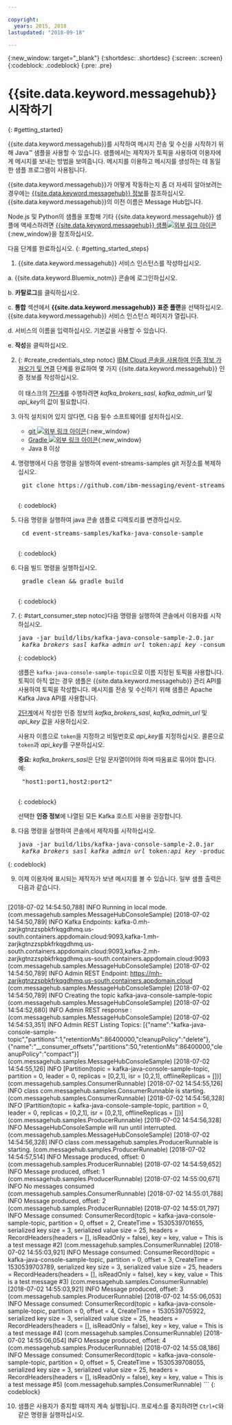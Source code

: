 ```yaml
---

copyright:
  years: 2015, 2018
lastupdated: "2018-09-18"

---
```


{:new_window: target="_blank"}
{:shortdesc: .shortdesc}
{:screen: .screen}
{:codeblock: .codeblock}
{:pre: .pre}

# {{site.data.keyword.messagehub}} 시작하기 
{: #getting_started}

{{site.data.keyword.messagehub}}를 시작하여
메시지 전송 및 수신을 시작하기 위해 Java™ 샘플을 사용할 수 있습니다. 샘플에서는 제작자가 토픽을 사용하여
이용자에게 메시지를 보내는 방법을 보여줍니다. 메시지를 이용하고 메시지를 생성하는 데 동일한 샘플 프로그램이 사용됩니다.

{{site.data.keyword.messagehub}}가 어떻게 작동하는지 좀 더 자세히 알아보려는 경우에는 [{{site.data.keyword.messagehub}} 정보](/docs/services/EventStreams/eventstreams010.html)를 참조하십시오. {{site.data.keyword.messagehub}}의 이전 이름은 Message Hub입니다. 

Node.js 및 Python의 샘플을 포함해 기타 {{site.data.keyword.messagehub}} 샘플에 액세스하려면 [{{site.data.keyword.messagehub}} 샘플![외부 링크 아이콘](../../icons/launch-glyph.svg "외부 링크 아이콘")](https://github.com/ibm-messaging/event-streams-samples){:new_window}을 참조하십시오.

<!-- 11/01/18 - Karen - removing diagram as requested by James
![Java sample overview diagram](getting_started_sample.gif "Overview diagram of Java sample showing the flow of messages.")
-->

다음 단계를 완료하십시오.
{: #getting_started_steps}
 
1. {{site.data.keyword.messagehub}} 서비스 인스턴스를 작성하십시오. 

  a. {{site.data.keyword.Bluemix_notm}} 콘솔에 로그인하십시오.  
  
  b. **카탈로그**를 클릭하십시오. 
  
  c. **통합** 섹션에서 **{{site.data.keyword.messagehub}} 표준 플랜**을 선택하십시오. {{site.data.keyword.messagehub}} 서비스 인스턴스 페이지가 열립니다.
  
  d. 서비스의 이름을 입력하십시오. 기본값을 사용할 수 있습니다. 
  
  e. **작성**을 클릭하십시오.

2. {: #create_credentials_step notoc} [IBM Cloud 콘솔을 사용하여 인증 정보 가져오기 및 연결](/docs/services/EventStreams/eventstreams127.html#connect_standard_cf_console) 단계를 완료하여 몇 가지 {{site.data.keyword.messagehub}} 인증 정보를 작성하십시오. 
   <br/>
   <br/>이 태스크의 [7단계](/docs/services/EventStreams/index.html#start_consumer_step)를 수행하려면 *kafka_brokers_sasl*, *kafka_admin_url* 및 *api_key*의 값이 필요합니다.    

3. 아직 설치되어 있지 않다면, 다음 필수 소프트웨어를 설치하십시오.

    * [git ![외부 링크 아이콘](../../icons/launch-glyph.svg "외부 링크 아이콘")](https://git-scm.com/){:new_window}
	* [Gradle ![외부 링크 아이콘](../../icons/launch-glyph.svg "외부 링크 아이콘")](https://gradle.org/){:new_window}
    * Java 8 이상
 
4. 명령행에서 다음 명령을 실행하여 event-streams-samples git 저장소를 복제하십시오. 

    <pre class="pre">
    git clone https://github.com/ibm-messaging/event-streams-samples.git
    </pre>
	{: codeblock}

5. 다음 명령을 실행하여 java 콘솔 샘플로 디렉토리를 변경하십시오.

    <pre class="pre">
    cd event-streams-samples/kafka-java-console-sample
    </pre>
	{: codeblock}

6. 다음 빌드 명령을 실행하십시오.

    <pre class="pre">
    gradle clean && gradle build
    </pre>
	{: codeblock}

7. {: #start_consumer_step notoc}다음 명령을 실행하여 콘솔에서 이용자를 시작하십시오.

    <pre class="pre">java -jar build/libs/kafka-java-console-sample-2.0.jar 
	<var class="keyword varname">kafka_brokers_sasl</var> <var class="keyword varname">kafka_admin_url</var> token<var class="keyword varname">:api_key</var> -consumer</pre>
    {: codeblock}
    
    샘플은 `kafka-java-console-sample-topic`으로 이름 지정된 토픽을 사용합니다. 토픽이 아직 없는 경우
    샘플은 {{site.data.keyword.messagehub}} 관리 API를 사용하여 토픽을 작성합니다. 메시지를 전송 및 수신하기 위해
    샘플은 Apache Kafka Java API를 사용합니다.

    [2단계](/docs/services/MessageHub/index.html#create_credentials_step)에서 작성한 인증 정보의
    *kafka_brokers_sasl*, *kafka_admin_url* 및 *api_key* 값을 사용하십시오. 
	
	사용자 이름으로 <code>token</code>을 지정하고 비밀번호로 <var class="keyword varname">api_key</var>를 지정하십시오. 콜론으로 <code>token</code>과 <var class="keyword varname">api_key</var>를 구분하십시오.
    
	**중요:** *kafka_brokers_sasl*은 단일 문자열이어야 하며 따옴표로 묶어야 합니다. 예:

    <pre class="pre">
    "host1:port1,host2:port2"
    </pre>
	{: codeblock}

    선택한 **인증 정보**에 나열된 모든 Kafka 호스트 사용을 권장합니다.

8. 다음 명령을 실행하여 콘솔에서 제작자를 시작하십시오.
   
    <pre class="pre">java -jar build/libs/kafka-java-console-sample-2.0.jar 
	<var class="keyword varname">kafka_brokers_sasl</var> <var class="keyword varname">kafka_admin_url</var> token<var class="keyword varname">:api_key</var> -producer</pre>
 {: codeblock}
  
9. 이제 이용자에 표시되는 제작자가 보낸 메시지를 볼 수 있습니다. 일부 샘플 출력은 다음과 같습니다.

    ```
[2018-07-02 14:54:50,788] INFO Running in local mode. (com.messagehub.samples.MessageHubConsoleSample)
    [2018-07-02 14:54:50,789] INFO Kafka Endpoints: kafka-0.mh-zarjkgtnzzspbkfrkqgdhmq.us-south.containers.appdomain.cloud:9093,kafka-1.mh-zarjkgtnzzspbkfrkqgdhmq.us-south.containers.appdomain.cloud:9093,kafka-2.mh-zarjkgtnzzspbkfrkqgdhmq.us-south.containers.appdomain.cloud:9093 (com.messagehub.samples.MessageHubConsoleSample)
    [2018-07-02 14:54:50,789] INFO Admin REST Endpoint: https://mh-zarjkgtnzzspbkfrkqgdhmq.us-south.containers.appdomain.cloud (com.messagehub.samples.MessageHubConsoleSample)
    [2018-07-02 14:54:50,789] INFO Creating the topic kafka-java-console-sample-topic (com.messagehub.samples.MessageHubConsoleSample)
    [2018-07-02 14:54:52,680] INFO Admin REST response : (com.messagehub.samples.MessageHubConsoleSample)
    [2018-07-02 14:54:53,351] INFO Admin REST Listing Topics: [{"name":"kafka-java-console-sample-topic","partitions":1,"retentionMs":86400000,"cleanupPolicy":"delete"},{"name":"__consumer_offsets","partitions":50,"retentionMs":86400000,"cleanupPolicy":"compact"}] (com.messagehub.samples.MessageHubConsoleSample)
    [2018-07-02 14:54:55,126] INFO [Partition(topic = kafka-java-console-sample-topic, partition = 0, leader = 0, replicas = [0,2,1], isr = [0,2,1], offlineReplicas = [])] (com.messagehub.samples.ConsumerRunnable)
    [2018-07-02 14:54:55,126] INFO class com.messagehub.samples.ConsumerRunnable is starting. (com.messagehub.samples.ConsumerRunnable)
    [2018-07-02 14:54:56,328] INFO [Partition(topic = kafka-java-console-sample-topic, partition = 0, leader = 0, replicas = [0,2,1], isr = [0,2,1], offlineReplicas = [])] (com.messagehub.samples.ProducerRunnable)
    [2018-07-02 14:54:56,328] INFO MessageHubConsoleSample will run until interrupted. (com.messagehub.samples.MessageHubConsoleSample)
    [2018-07-02 14:54:56,328] INFO class com.messagehub.samples.ProducerRunnable is starting. (com.messagehub.samples.ProducerRunnable)
    [2018-07-02 14:54:57,514] INFO Message produced, offset: 0 (com.messagehub.samples.ProducerRunnable)
    [2018-07-02 14:54:59,652] INFO Message produced, offset: 1 (com.messagehub.samples.ProducerRunnable)
    [2018-07-02 14:55:00,671] INFO No messages consumed (com.messagehub.samples.ConsumerRunnable)
    [2018-07-02 14:55:01,788] INFO Message produced, offset: 2 (com.messagehub.samples.ProducerRunnable)
    [2018-07-02 14:55:01,797] INFO Message consumed: ConsumerRecord(topic = kafka-java-console-sample-topic, partition = 0, offset = 2, CreateTime = 1530539701655, serialized key size = 3, serialized value size = 25, headers = RecordHeaders(headers = [], isReadOnly = false), key = key, value = This is a test message #2) (com.messagehub.samples.ConsumerRunnable)
    [2018-07-02 14:55:03,921] INFO Message consumed: ConsumerRecord(topic = kafka-java-console-sample-topic, partition = 0, offset = 3, CreateTime = 1530539703789, serialized key size = 3, serialized value size = 25, headers = RecordHeaders(headers = [], isReadOnly = false), key = key, value = This is a test message #3) (com.messagehub.samples.ConsumerRunnable)
    [2018-07-02 14:55:03,921] INFO Message produced, offset: 3 (com.messagehub.samples.ProducerRunnable)
    [2018-07-02 14:55:06,053] INFO Message consumed: ConsumerRecord(topic = kafka-java-console-sample-topic, partition = 0, offset = 4, CreateTime = 1530539705922, serialized key size = 3, serialized value size = 25, headers = RecordHeaders(headers = [], isReadOnly = false), key = key, value = This is a test message #4) (com.messagehub.samples.ConsumerRunnable)
    [2018-07-02 14:55:06,054] INFO Message produced, offset: 4 (com.messagehub.samples.ProducerRunnable)
    [2018-07-02 14:55:08,186] INFO Message consumed: ConsumerRecord(topic = kafka-java-console-sample-topic, partition = 0, offset = 5, CreateTime = 1530539708055, serialized key size = 3, serialized value size = 25, headers = RecordHeaders(headers = [], isReadOnly = false), key = key, value = This is a test message #5) (com.messagehub.samples.ConsumerRunnable)
    ```
	{: codeblock}
	
10. 샘플은 사용자가 중지할 때까지 계속 실행됩니다. 프로세스를 중지하려면 <code>Ctrl+C</code>와 같은 명령을 실행하십시오.

<!-- 07/06/18 - Karen: removing until a newer version available
To watch a video that walks
you through getting a Java sample to run against {{site.data.keyword.messagehub}}, see [{{site.data.keyword.messagehub}} - Getting started with IBM's Kafka in the cloud ![External link icon](../../icons/launch-glyph.svg "External link icon")](https://www.youtube.com/watch?v=tt-bLtFzC_4){:new_window}.
-->



